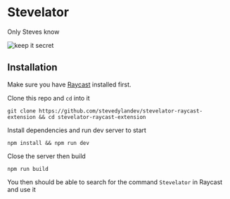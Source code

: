 # Stevelator

Only Steves know

![keep it secret](https://media2.giphy.com/media/3oFyCYNrra8qo1Cv8Q/giphy.gif)

## Installation 

Make sure you have [Raycast](https://raycast.com) installed first. 

Clone this repo and `cd` into it

```
git clone https://github.com/stevedylandev/stevelator-raycast-extension && cd stevelator-raycast-extension
```

Install dependencies and run dev server to start

```
npm install && npm run dev
```

Close the server then build

```
npm run build
```

You then should be able to search for the command `Stevelator` in Raycast and use it
